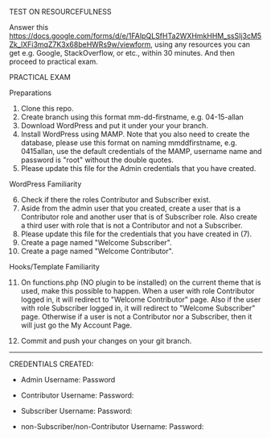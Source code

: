 TEST ON RESOURCEFULNESS

Answer this https://docs.google.com/forms/d/e/1FAIpQLSfHTa2WXHmkHHM_ssSIj3cM5Zk_lXFi3mqZ7K3x68beHWRs9w/viewform, using any resources you can get e.g. Google, StackOverflow, or etc., within 30 minutes. And then proceed to practical exam.

PRACTICAL EXAM

Preparations

1. Clone this repo.
2. Create branch using this format mm-dd-firstname, e.g. 04-15-allan
3. Download WordPress and put it under your your branch.
4. Install WordPress using MAMP. Note that you also need to create the database, please use this format on naming mmddfirstname, e.g. 0415allan, use the default credentials of the MAMP, username name and password is "root" without the double quotes.
5. Please update this file for the Admin credentials that you have created.

WordPress Familiarity

6. Check if there the roles Contributor and Subscriber exist.
7. Aside from the admin user that you created, create a user that is a Contributor role and another user that is of Subscriber role. Also create a third user with role that is not a Contributor and not a Subscriber.
8. Please update this file for the credentials that you have created in (7).
9. Create a page named "Welcome Subscriber".
10. Create a page named "Welcome Contributor".

Hooks/Template Familiarity

11. On functions.php (NO plugin to be installed) on the current theme that is used, make this possible to happen. When a user with role Contributor logged in, it will redirect to "Welcome Contributor" page. Also if the user with role Subscriber logged in, it will redirect to "Welcome Subscriber" page. Otherwise if a user is not a Contributor nor a Subscriber, then it will just go the My Account Page.

12. Commit and push your changes on your git branch.

--------------------
CREDENTIALS CREATED:
* Admin
  Username:
  Password
  
* Contributor
  Username:
  Password:
  
* Subscriber
  Username:
  Password:

* non-Subscriber/non-Contributor
  Username:
  Password:

